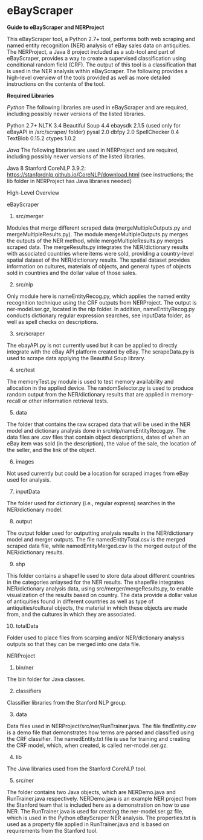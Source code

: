 # eBayScraper
<b>Guide to eBayScraper and NERProject</b>

This eBayScraper tool, a Python 2.7+ tool, performs both web scraping and named entity recognition (NER) analysis of eBay sales data on antiquities. The NERProject,  a Java 8 project included as a sub-tool and part of eBayScraper, provides a way to create a supervised classification using conditional random field (CRF). The output of this tool is a classification that is used in the NER analysis within eBayScraper. The following provides a high-level overview of the tools provided as well as more detailed instructions on the contents of the tool.

<b>Required Libraries</b>

<i>Python</i>
The following libraries are used in eBayScraper and are required, including possibly newer versions of the listed libraries.

Python 2.7+
NLTK 3.4
Beautiful Soup 4.4
ebaysdk 2.1.5 (used only for eBayAPI in /src/scraper/ folder)
pysal 2.0
dbfpy 2.0
SpellChecker 0.4
TextBlob 0.15.2
ctypes 1.0.2

<i>Java</i>
The following libraries are used in NERProject and are required, including possibly newer versions of the listed libraries.

Java 8
Stanford CoreNLP 3.9.2:  https://stanfordnlp.github.io/CoreNLP/download.html (see instructions; the lib folder in NERProject has Java libraries needed)

High-Level Overview

eBayScraper

1. src/merger

Modules that merge different scraped data (mergeMultipleOutputs.py and mergeMultipleResults.py). The module mergeMultipleOutputs.py merges the outputs of the NER method, while mergeMultipleResults.py merges scraped data. The mergeResults.py integrates the NER/dictionary results with associated countries where items were sold, providing a country-level spatial dataset of the NER/dictionary results. The spatial dataset provides information on cultures, materials of objects, and general types of objects sold in countries and the dollar value of those sales. 

2. src/nlp

Only module here is nameEntityRecog.py, which applies the named entity recognition technique using the CRF outputs from NERProject. The output is ner-model.ser.gz, located in the nlp folder. In addition, nameEntityRecog.py conducts dictionary regular expression searches, see inputData folder, as well as spell checks on descriptions. 

3. src/scraper

The ebayAPI.py is not currently used but it can be applied to directly integrate with the eBay API platform created by eBay. The scrapeData.py is used to scrape data applying the Beautiful Soup library.

4. src/test

The memoryTest.py module is used to test memory availability and allocation in the applied device. The randomSelector.py is used to produce random output from the NER/dictionary results that are applied in memory-recall or other information retrieval tests. 

5. data

The folder that contains the raw scraped data that will be used in the NER model and dictionary analysis done in src/nlp/nameEntityRecog.py. The data files are .csv files that contain object descriptions, dates of when an eBay item was sold (in the description), the value of the sale, the location of the seller, and the link of the object.

6. images

Not used currently but could be a location for scraped images from eBay used for analysis.

7. inputData

The folder used for dictionary (i.e., regular express) searches in the NER/dictionary model.

8. output

The output folder used for outputting analysis results in the NER/dictionary model and merger outputs. The file namedEntityTotal.csv is the merged scraped data file, while namedEntityMerged.csv is the merged output of the NER/dictionary results.

9. shp

This folder contains a shapefile used to store data about different countries in the categories anlaysed for the NER results. The shapefile integrates NER/dictionary analysis data, using src/merger/mergeResults.py, to enable visualization of the results based on country. The data provide a dollar value of antiquities found in different countries as well as type of antiquities/cultural objects, the material in which these objects are made from, and the cultures in which they are associated. 

10. totalData

Folder used to place files from scarping and/or NER/dictionary analysis outputs so that they can be merged into one data file. 

NERProject

1. bin/ner

The bin folder for Java classes.

2. classifiers

Classifier libraries from the Stanford NLP group.

3. data

Data files used in NERProject/src/ner/RunTrainer.java. The file findEntity.csv is a demo file that demonstrates how terms are parsed and classified using the CRF classifier. The namedEntity.txt file is use for training and creating the CRF model, which, when created, is called ner-model.ser.gz.

4. lib

The Java libraries used from the Stanford CoreNLP tool.

5. src/ner

The folder contains two Java objects, which are NERDemo.java and RunTrainer.java respectively. NERDemo.java is an example NER project from the Stanford team that is included here as a demonstration on how to use NER. The RunTrainer.java is used for creating the ner-model.ser.gz file, which is used in the Python eBayScraper NER analysis. The properties.txt is used as a property file applied in RunTrainer.java and is based on requirements from the Stanford tool. 

